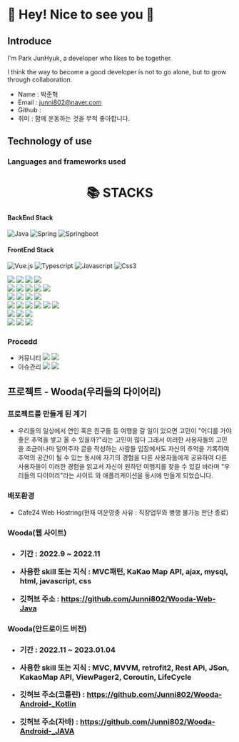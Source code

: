 <h1> 👋 Hey! Nice to see you 🚀  </h1>

<h2> Introduce </h2>

I'm Park JunHyuk, a developer who likes to be together.

I think the way to become a good developer is not to go alone, but to grow through collaboration.

 - Name : 박준혁
 - Email : junni802@naver.com
 - Github : 
 - 취미 : 함께 운동하는 것을 무척 좋아합니다.

<h2> Technology of use </h2>

<h3> Languages and frameworks used </h3>

<div align=center><h1>📚 STACKS</h1></div>

<h4> BackEnd Stack </h4>

![Java](https://img.shields.io/badge/Java-007396?style=for-the-badge&logo=Java&logoColor=white)
![Spring](https://img.shields.io/badge/Spring-6DB33F?style=for-the-badge&logo=Spring%2B%2B&logoColor=white)
![Springboot](https://img.shields.io/badge/Springboot-6DB33F?style=for-the-badge&logo=Springboot&logoColor=white)

<h4> FrontEnd Stack </h4>

![Vue.js](https://img.shields.io/badge/Vue.js-4FC08D?style=for-the-badge&logo=Vue.js&logoColor=white)
![Typescript](https://img.shields.io/badge/Typescript-3178C6?style=for-the-badge&logo=Typescript&logoColor=white)
![Javascript](https://img.shields.io/badge/Javascript-F7DF1E?style=for-the-badge&logo=Javascript&logoColor=white)
![Css3](https://img.shields.io/badge/Css3-1572B6?style=for-the-badge&logo=Css3&logoColor=white)
  
  <img src="https://img.shields.io/badge/html5-E34F26?style=for-the-badge&logo=html5&logoColor=white"> 
  <img src="https://img.shields.io/badge/css-1572B6?style=for-the-badge&logo=css3&logoColor=white"> 
  <img src="https://img.shields.io/badge/javascript-F7DF1E?style=for-the-badge&logo=javascript&logoColor=black"> 
  <img src="https://img.shields.io/badge/jquery-0769AD?style=for-the-badge&logo=jquery&logoColor=white">
  <br />
  
  <img src="https://img.shields.io/badge/oracle-F80000?style=for-the-badge&logo=oracle&logoColor=white"> 
  <img src="https://img.shields.io/badge/mysql-4479A1?style=for-the-badge&logo=mysql&logoColor=white"> 
  <img src="https://img.shields.io/badge/mariaDB-003545?style=for-the-badge&logo=mariaDB&logoColor=white"> 
  <img src="https://img.shields.io/badge/mongoDB-47A248?style=for-the-badge&logo=MongoDB&logoColor=white">
  <img src="https://img.shields.io/badge/firebase-FFCA28?style=for-the-badge&logo=firebase&logoColor=white">
  <br />
  
  <img src="https://img.shields.io/badge/react-61DAFB?style=for-the-badge&logo=react&logoColor=black"> 
  <img src="https://img.shields.io/badge/vue.js-4FC08D?style=for-the-badge&logo=vue.js&logoColor=white"> 
  <img src="https://img.shields.io/badge/angular.js-DD0031?style=for-the-badge&logo=angularjs&logoColor=white">
  <img src="https://img.shields.io/badge/node.js-339933?style=for-the-badge&logo=Node.js&logoColor=white">
  <br />
  
  <img src="https://img.shields.io/badge/spring-6DB33F?style=for-the-badge&logo=spring&logoColor=white"> 
  <img src="https://img.shields.io/badge/express-000000?style=for-the-badge&logo=express&logoColor=white">
  <img src="https://img.shields.io/badge/django-092E20?style=for-the-badge&logo=django&logoColor=white">
  <img src="https://img.shields.io/badge/flask-000000?style=for-the-badge&logo=flask&logoColor=white">
  <img src="https://img.shields.io/badge/flutter-02569B?style=for-the-badge&logo=flutter&logoColor=white">
  
  <img src="https://img.shields.io/badge/bootstrap-7952B3?style=for-the-badge&logo=bootstrap&logoColor=white">
  <br />

  <img src="https://img.shields.io/badge/linux-FCC624?style=for-the-badge&logo=linux&logoColor=black"> 
  <img src="https://img.shields.io/badge/amazonaws-232F3E?style=for-the-badge&logo=amazonaws&logoColor=white"> 
  <img src="https://img.shields.io/badge/apache tomcat-F8DC75?style=for-the-badge&logo=apachetomcat&logoColor=white">
  <br />
  
  <img src="https://img.shields.io/badge/github-181717?style=for-the-badge&logo=github&logoColor=white">
  <img src="https://img.shields.io/badge/git-F05032?style=for-the-badge&logo=git&logoColor=white">
  <img src="https://img.shields.io/badge/fontawesome-339AF0?style=for-the-badge&logo=fontawesome&logoColor=white">
  <br />

<h3> Procedd </h3>

- 커뮤니티  <img src="https://img.shields.io/badge/ Slack-4A154B?style=for-the-badge&logo=Slack&logoColor=white">  <img src="https://img.shields.io/badge/ microsoftteams-6264A7?style=for-the-badge&logo=microsoftteams&logoColor=white">
- 이슈관리  <img src="https://img.shields.io/badge/ Github-181717?style=for-the-badge&logo=Github&logoColor=white">   <img src="https://img.shields.io/badge/ bitbucket-0052CC?style=for-the-badge&logo=bitbucket&logoColor=white">


<h2> 프로젝트 - Wooda(우리들의 다이어리) </h2>

<h3> 프로젝트를 만들게 된 계기 </h3>

- 우리들의 일상에서 연인 혹은 친구들 등 여행을 갈 일이 있으면 고민이 "어디를 가야 좋은 추억을 쌓고 올 수 있을까?"라는 고민이 많다
그래서 이러한 사용자들의 고민을 조금이나마 덜어주자 글을 작성하는 사람들 입장에서도 자신의 추억을 기록하여 추억의 공간이 될 수 있는 동시에 자기의 경험을 다른 사용자들에게 공유하여 다른 사용자들이 이러한 경험을 읽고서 자신이 원하던 여행지를 찾을 수 있길 바라며 "우리들의 다이어리"라는 사이트 와 애플리케이션을 동시에 만들게 되었습니다.

<h3> 배포환경 </h3>

- Cafe24 Web Hostring(현재 미운영중 사유 : 직장업무와 병행 불가능 판단 종료)


<h3> Wooda(웹 사이트) <h3>
 
 - 기간 : 2022.9 ~ 2022.11
 
 - 사용한 skill 또는 지식 : MVC패턴, KaKao Map API, ajax, mysql, html, javascript, css
 
 - 깃허브 주소 : https://github.com/Junni802/Wooda-Web-Java

 
 
 
 <h3> Wooda(안드로이드 버전) <h3>
  
  - 기간 : 2022.11 ~ 2023.01.04
  
  - 사용한 skill 또는 지식 : MVC, MVVM, retrofit2, Rest APi, JSon, KakaoMap API, ViewPager2, Coroutin, LifeCycle
  
  - 깃허브 주소(코틀린) : https://github.com/Junni802/Wooda-Android-_Kotlin
  
  - 깃허브 주소(자바) : https://github.com/Junni802/Wooda-Android-_JAVA


 
 
 
